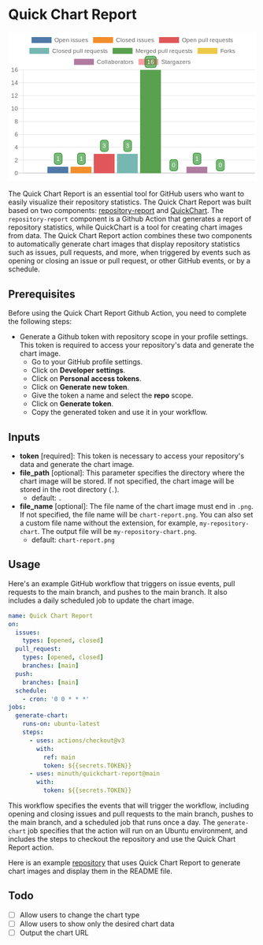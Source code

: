 # Quick Chart Report

![chart-report](./chart-report.png)

The Quick Chart Report is an essential tool for GitHub users who want to easily visualize their repository statistics. The Quick Chart Report was built based on two components: [repository-report](https://github.com/marketplace/actions/repository-report) and [QuickChart](https://quickchart.io/). The `repository-report` component is a Github Action that generates a report of repository statistics, while QuickChart is a tool for creating chart images from data. The Quick Chart Report action combines these two components to automatically generate chart images that display repository statistics such as issues, pull requests, and more, when triggered by events such as opening or closing an issue or pull request, or other GitHub events, or by a schedule.

## Prerequisites

Before using the Quick Chart Report Github Action, you need to complete the following steps:

- Generate a Github token with repository scope in your profile settings. This token is required to access your repository's data and generate the chart image.
  - Go to your GitHub profile settings.
  - Click on **Developer settings**.
  - Click on **Personal access tokens**.
  - Click on **Generate new token**.
  - Give the token a name and select the **repo** scope.
  - Click on **Generate token**.
  - Copy the generated token and use it in your workflow.

## Inputs

- **token** [required]: This token is necessary to access your repository's data and generate the chart image.
- **file_path** [optional]: This parameter specifies the directory where the chart image will be stored. If not specified, the chart image will be stored in the root directory (`.`).
  - default: `.`
- **file_name** [optional]: The file name of the chart image must end in `.png`. If not specified, the file name will be `chart-report.png`. You can also set a custom file name without the extension, for example, `my-repository-chart`. The output file will be `my-repository-chart.png`.
  - default: `chart-report.png`

## Usage

Here's an example GitHub workflow that triggers on issue events, pull requests to the main branch, and pushes to the main branch. It also includes a daily scheduled job to update the chart image.

```yaml
name: Quick Chart Report
on:
  issues:
    types: [opened, closed]
  pull_request:
    types: [opened, closed]
    branches: [main]
  push:
    branches: [main]
  schedule:
    - cron: '0 0 * * *'
jobs:
  generate-chart:
    runs-on: ubuntu-latest
    steps:
      - uses: actions/checkout@v3
        with:
          ref: main
          token: ${{secrets.TOKEN}}
      - uses: minuth/quickchart-report@main
        with:
          token: ${{secrets.TOKEN}}
```

This workflow specifies the events that will trigger the workflow, including opening and closing issues and pull requests to the main branch, pushes to the main branch, and a scheduled job that runs once a day. The `generate-chart` job specifies that the action will run on an Ubuntu environment, and includes the steps to checkout the repository and use the Quick Chart Report action.

Here is an example [repository](https://github.com/minuth/readme-chart-report-example) that uses Quick Chart Report to generate chart images and display them in the README file.

## Todo

- [ ]  Allow users to change the chart type
- [ ]  Allow users to show only the desired chart data
- [ ]  Output the chart URL
